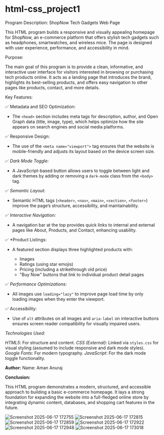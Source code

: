 # html-css_project1

Program Description: ShopNow Tech Gadgets Web Page

This HTML program builds a responsive and visually appealing homepage for ShopNow, an e-commerce platform that offers stylish tech gadgets such as headphones, smartwatches, and wireless mice. The page is designed with user experience, performance, and accessibility in mind.

Purpose:

The main goal of this program is to provide a clean, informative, and interactive user interface for visitors interested in browsing or purchasing tech products online. It acts as a landing page that introduces the brand, highlights its best-selling products, and offers easy navigation to other pages like products, contact, and more details.

Key Features:

✅ Metadata and SEO Optimization:

* The `<head>` section includes meta tags for description, author, and Open Graph data (title, image, type), which helps optimize how the site appears on search engines and social media platforms.

✅ Responsive Design:

* The use of the `<meta name="viewport">` tag ensures that the website is mobile-friendly and adjusts its layout based on the device screen size.

✅ *Dark Mode Toggle:*

* A JavaScript-based button allows users to toggle between light and dark themes by adding or removing a `dark-mode` class from the `<body>` tag.

✅ *Semantic Layout:*

* Semantic HTML tags (`<header>`, `<nav>`, `<main>`, `<section>`, `<footer>`) improve the page’s structure, accessibility, and maintainability.

✅ *Interactive Navigation:*

* A navigation bar at the top provides quick links to internal and external pages like About, Products, and Contact, enhancing usability.

✅ *Product Listings:

* A featured section displays three highlighted products with:

  * Images
  * Ratings (using star emojis)
  * Pricing (including a strikethrough old price)
  * "Buy Now" buttons that link to individual product detail pages

✅ *Performance Optimizations:*

* All images use `loading="lazy"` to improve page load time by only loading images when they enter the viewport.

✅ Accessibility:

* Use of `alt` attributes on all images and `aria-label` on interactive buttons ensures screen reader compatibility for visually impaired users.

*Technologies Used:*

*HTML5*: For structure and content.
*CSS (External)*: Linked via `styles.css` for visual styling (assumed to include responsive and dark mode styles).
*Google Fonts*: For modern typography.
*JavaScript*: For the dark mode toggle functionality.

**Author:**
Name: Aman Anuraj

**Conclusion:**

This HTML program demonstrates a modern, structured, and accessible approach to building a basic e-commerce homepage. It lays a strong foundation for expanding the website into a full-fledged online store by integrating dynamic content, databases, and shopping cart features in the future.

![Screenshot 2025-06-17 172755](https://github.com/user-attachments/assets/f2e4bcba-ebcc-48ec-a1f5-4431fae959e1)
![Screenshot 2025-06-17 172815](https://github.com/user-attachments/assets/12cd9ef0-9b2e-4d1b-b26b-17a350ab8e88)
![Screenshot 2025-06-17 172859](https://github.com/user-attachments/assets/c4d5894a-aa25-40ad-8ff5-2e5ad9fc3cb0)
![Screenshot 2025-06-17 172922](https://github.com/user-attachments/assets/ee4c3a36-f1f7-445f-a593-4c6410456f12)
![Screenshot 2025-06-17 172948](https://github.com/user-attachments/assets/765b43a3-7b91-4d45-9aba-3021acf11d1b)
![Screenshot 2025-06-17 173018](https://github.com/user-attachments/assets/35b192b6-de32-49e8-a6fd-b23ceff3a112)








